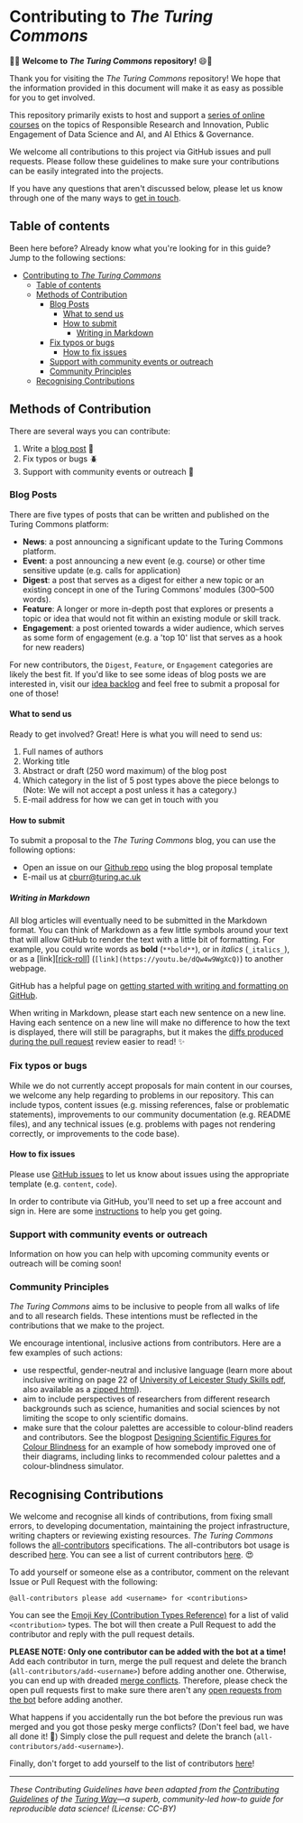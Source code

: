 # Contributing to _The Turing Commons_

:tada::smile: **Welcome to _The Turing Commons_ repository!** :smile::tada:

Thank you for visiting the *The Turing Commons* repository!
We hope that the information provided in this document will make it as easy as possible for you to get involved.

This repository primarily exists to host and support a [series of online courses](https://alan-turing-institute.github.io/turing-commons/) on the topics of Responsible Research and Innovation, Public Engagement of Data Science and AI, and AI Ethics & Governance.

We welcome all contributions to this project via GitHub issues and pull requests.
Please follow these guidelines to make sure your contributions can be easily integrated into the projects.

If you have any questions that aren't discussed below, please let us know through one of the many ways to [get in touch](#get-in-touch).

## Table of contents

Been here before?
Already know what you're looking for in this guide?
Jump to the following sections:

- [Contributing to _The Turing Commons_](#contributing-to-the-turing-commons)
  - [Table of contents](#table-of-contents)
  - [Methods of Contribution](#methods-of-contribution)
    - [Blog Posts](#blog-posts)
      - [What to send us](#what-to-send-us)
      - [How to submit](#how-to-submit)
        - [Writing in Markdown](#writing-in-markdown)
    - [Fix typos or bugs](#fix-typos-or-bugs)
      - [How to fix issues](#how-to-fix-issues)
    - [Support with community events or outreach](#support-with-community-events-or-outreach)
    - [Community Principles](#community-principles)
  - [Recognising Contributions](#recognising-contributions)

## Methods of Contribution

There are several ways you can contribute:

1. Write a [blog post](#blog-posts) 📝
2. Fix typos or bugs 🪲
3. Support with community events or outreach 👥

### Blog Posts

There are five types of posts that can be written and published on the Turing Commons platform:

- **News**: a post announcing a significant update to the Turing Commons platform.
- **Event**: a post announcing a new event (e.g. course) or other time sensitive update (e.g. calls for application)
- **Digest**: a post that serves as a digest for either a new topic or an existing concept in one of the Turing Commons' modules (300–500 words).
- **Feature**: A longer or more in-depth post that explores or presents a topic or idea that would not fit within an existing module or skill track.
- **Engagement**: a post oriented towards a wider audience, which serves as some form of engagement (e.g. a 'top 10' list that serves as a hook for new readers)

For new contributors, the `Digest`, `Feature`, or `Engagement` categories are likely the best fit.
If you'd like to see some ideas of blog posts we are interested in, visit our [idea backlog](https://hackmd.io/L64mlF-aSU6Y2WC-Jkxbyw?edit) and feel free to submit a proposal for one of those!

#### What to send us

Ready to get involved? Great! Here is what you will need to send us:

1. Full names of authors
2. Working title
3. Abstract or draft (250 word maximum) of the blog post
4. Which category in the list of 5 post types above the piece belongs to (Note: We will not accept a post unless it has a category.)
5. E-mail address for how we can get in touch with you

#### How to submit

To submit a proposal to the *The Turing Commons* blog, you can use the following options:

- Open an issue on our [Github repo](https://github.com/alan-turing-institute/turing-commons/) using the blog proposal template
- E-mail us at cburr@turing.ac.uk

##### Writing in Markdown

All blog articles will eventually need to be submitted in the Markdown format.
You can think of Markdown as a few little symbols around your text that will allow GitHub to render the text with a little bit of formatting.
For example, you could write words as **bold** (`**bold**`), or in _italics_ (`_italics_`), or as a [link][[rick-roll](https://youtu.be/dQw4w9WgXcQ)] (`[link](https://youtu.be/dQw4w9WgXcQ)`) to another webpage.

GitHub has a helpful page on [getting started with writing and formatting on GitHub](https://help.github.com/articles/getting-started-with-writing-and-formatting-on-github).

When writing in Markdown, please start each new sentence on a new line.
Having each sentence on a new line will make no difference to how the text is displayed, there will still be paragraphs, but it makes the [diffs produced during the pull request](https://help.github.com/en/articles/about-comparing-branches-in-pull-requests) review easier to read! :sparkles:

### Fix typos or bugs

While we do not currently accept proposals for main content in our courses, we welcome any help regarding to problems in our repository.
This can include typos, content issues (e.g. missing references, false or problematic statements), improvements to our community documentation (e.g. README files), and any technical issues (e.g. problems with pages not rendering correctly, or improvements to the code base).

#### How to fix issues

Please use [GitHub issues](https://github.com/alan-turing-institute/turing-commons/issues) to let us know about issues using the appropriate template (e.g. `content`, `code`).

In order to contribute via GitHub, you'll need to set up a free account and sign in.
Here are some [instructions](https://help.github.com/articles/signing-up-for-a-new-github-account/) to help you get going.

### Support with community events or outreach

Information on how you can help with upcoming community events or outreach will be coming soon!

### Community Principles

_The Turing Commons_ aims to be inclusive to people from all walks of life and to all research fields.
These intentions must be reflected in the contributions that we make to the project.

We encourage intentional, inclusive actions from contributors. Here are a few examples of such actions:

- use respectful, gender-neutral and inclusive language (learn more about inclusive writing on page 22 of [University of Leicester Study Skills pdf](https://www2.le.ac.uk/projects/oer/oers/ssds/oers/study-skills/studyskills.pdf), also available as a [zipped html](https://www2.le.ac.uk/projects/oer/oers/ssds/oers/study-skills/studyskills_HTML.zip)).
- aim to include perspectives of researchers from different research backgrounds such as science, humanities and social sciences by not limiting the scope to only scientific domains.
- make sure that the colour palettes are accessible to colour-blind readers and contributors. See the blogpost [Designing Scientific Figures for Colour Blindness](https://www.lewismackenzie.science/blog-1/2017/2/9/designing-scientific-figures-for-colour-blindness) for an example of how somebody improved one of their diagrams, including links to recommended colour palettes and a colour-blindness simulator.

## Recognising Contributions

We welcome and recognise all kinds of contributions, from fixing small errors, to developing documentation, maintaining the project infrastructure, writing chapters or reviewing existing resources.
_The Turing Commons_ follows the [all-contributors][all-contributors] specifications.
The all-contributors bot usage is described [here](https://allcontributors.org/docs/en/bot/usage).
You can see a list of current contributors [here](https://github.com/alan-turing-institute/turing-commons/blob/master/contributors.md). 😍

To add yourself or someone else as a contributor, comment on the relevant Issue or Pull Request with the following:

```
@all-contributors please add <username> for <contributions>
```

You can see the [Emoji Key (Contribution Types Reference)](https://allcontributors.org/docs/en/emoji-key) for a list of valid `<contribution>` types.
The bot will then create a Pull Request to add the contributor and reply with the pull request details.

**PLEASE NOTE: Only one contributor can be added with the bot at a time!**
Add each contributor in turn, merge the pull request and delete the branch (`all-contributors/add-<username>`) before adding another one.
Otherwise, you can end up with dreaded [merge conflicts][github-mergeconflicts].
Therefore, please check the open pull requests first to make sure there aren't any [open requests from the bot](https://github.com/alan-turing-institute/turing-commons/pulls/app%2Fallcontributors) before adding another.

What happens if you accidentally run the bot before the previous run was merged and you got those pesky merge conflicts?
(Don't feel bad, we have all done it! 🙈)
Simply close the pull request and delete the branch (`all-contributors/add-<username>`).

Finally, don't forget to add yourself to the list of contributors [here](https://github.com/alan-turing-institute/turing-commons/blob/master/contributors.md)!

---

_These Contributing Guidelines have been adapted from the [Contributing Guidelines](https://github.com/alan-turing-institute/the-turing-way/blob/master/CONTRIBUTING.md) of the [Turing Way](https://github.com/alan-turing-institute/the-turing-way)—a superb, community-led how-to guide for reproducible data science! (License: CC-BY)_

[git]: https://git-scm.com
[github]: https://github.com
[github-branches]: https://help.github.com/articles/creating-and-deleting-branches-within-your-repository
[github-mergeconflicts]: https://help.github.com/articles/about-merge-conflicts
[github-pullrequest]: https://help.github.com/articles/creating-a-pull-request
[github-review]: https://help.github.com/articles/about-pull-request-reviews
[markdown]: https://daringfireball.net/projects/markdown
[rick-roll]: https://www.youtube.com/watch?v=dQw4w9WgXcQ
[all-contributors]: https://github.com/kentcdodds/all-contributors#emoji-key
